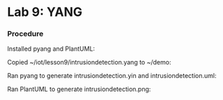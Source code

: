 # Lab 9: YANG

### Procedure

Installed pyang and PlantUML:

Copied ~/iot/lesson9/intrusiondetection.yang to ~/demo:

Ran pyang to generate intrusiondetection.yin and intrusiondetection.uml:

Ran PlantUML to generate intrusiondetection.png:

